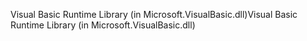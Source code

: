 <span data-ttu-id="76ec4-101">Visual Basic Runtime Library (in Microsoft.VisualBasic.dll)</span><span class="sxs-lookup"><span data-stu-id="76ec4-101">Visual Basic Runtime Library (in Microsoft.VisualBasic.dll)</span></span>